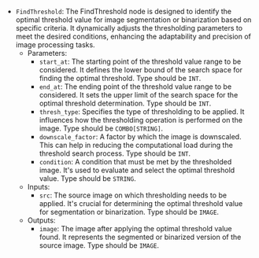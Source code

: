 - `FindThreshold`: The FindThreshold node is designed to identify the optimal threshold value for image segmentation or binarization based on specific criteria. It dynamically adjusts the thresholding parameters to meet the desired conditions, enhancing the adaptability and precision of image processing tasks.
    - Parameters:
        - `start_at`: The starting point of the threshold value range to be considered. It defines the lower bound of the search space for finding the optimal threshold. Type should be `INT`.
        - `end_at`: The ending point of the threshold value range to be considered. It sets the upper limit of the search space for the optimal threshold determination. Type should be `INT`.
        - `thresh_type`: Specifies the type of thresholding to be applied. It influences how the thresholding operation is performed on the image. Type should be `COMBO[STRING]`.
        - `downscale_factor`: A factor by which the image is downscaled. This can help in reducing the computational load during the threshold search process. Type should be `INT`.
        - `condition`: A condition that must be met by the thresholded image. It's used to evaluate and select the optimal threshold value. Type should be `STRING`.
    - Inputs:
        - `src`: The source image on which thresholding needs to be applied. It's crucial for determining the optimal threshold value for segmentation or binarization. Type should be `IMAGE`.
    - Outputs:
        - `image`: The image after applying the optimal threshold value found. It represents the segmented or binarized version of the source image. Type should be `IMAGE`.
